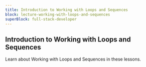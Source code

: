 ```yaml
---
title: Introduction to Working with Loops and Sequences
block: lecture-working-with-loops-and-sequences
superBlock: full-stack-developer
---
```


## Introduction to Working with Loops and Sequences

Learn about Working with Loops and Sequences in these lessons.
